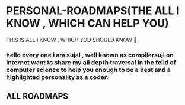# PERSONAL-ROADMAPS(THE ALL I KNOW , WHICH CAN HELP YOU)
THIS IS ALL I KNOW , WHICH YOU SHOULD KNOW 🔱.

### hello every one i am sujal , well known as compilersuji on internet want to share my all depth traversal in the feild of computer science to help you enough to be a best and a highlighted personality as a coder.


## ALL ROADMAPS
